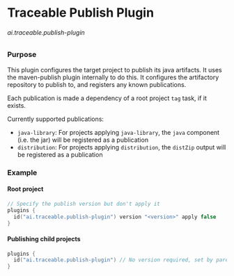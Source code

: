 # Traceable Publish Plugin

###### ai.traceable.publish-plugin

### Purpose
This plugin configures the target project to publish its java artifacts. It uses the maven-publish plugin internally to do this.
It configures the artifactory repository to publish to, and registers any known publications.

Each publication is made a dependency of a root project `tag` task, if it exists.

Currently supported publications:
- `java-library`: For projects applying `java-library`, the `java` component (i.e. the jar) will be registered as a publication
- `distribution`: For projects applying `distribution`, the `distZip` output will be registered as a publication
### Example
#### Root project

```kotlin
// Specify the publish version but don't apply it
plugins {
  id("ai.traceable.publish-plugin") version "<version>" apply false
}
```
#### Publishing child projects
```kotlin
plugins {
  id("ai.traceable.publish-plugin") // No version required, set by parent
}

```
